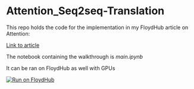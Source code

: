 # Attention_Seq2seq-Translation

This repo holds the code for the implementation in my FloydHub article on Attention:

[Link to article]()

The notebook containing the walkthrough is *main.ipynb*

It can be ran on FloydHub as well with GPUs

[![Run on FloydHub](https://static.floydhub.com/button/button-small.svg)](https://floydhub.com/run?template=https://github.com/gabrielloye/Attention_Seq2seq-Translation)
